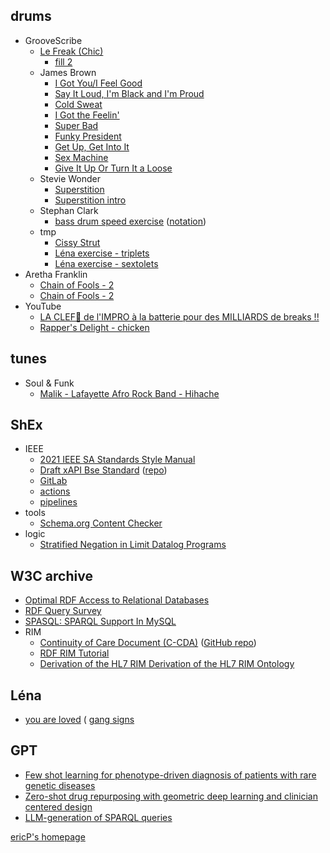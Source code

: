 ## drums
  * GrooveScribe
    * [Le Freak (Chic)](https://www.mikeslessons.com/groove/?Mode=view&TimeSig=4/4&Div=16&Title=Le%20Freak%20(Chic)&Author=ericP&Comments=fill%202&Tempo=120&Measures=4&H=|c-o---xxxxo---xx|xxo---xxxxo---x-|c-o---xxxxo---xx|xxo-------------|&S=|----O-------O---|----O-------O---|----O-------O---|----O--OOOO-O-OO|&K=|o---x-----------|----x---------o-|o---x-----------|----x---------o-|)
      * [fill 2](https://www.mikeslessons.com/groove/?TimeSig=4/4&Div=16&Author=ericP&Comments=fill%202&Tempo=105&Measures=2&H=|c-o---xxxxo---xx|xxo-------------|&S=|----O-------O---|----O--OOOO-O-OO|&K=|o---x-----------|----x---------o-|)
    * James Brown
      * [I Got You/I Feel Good](https://www.mikeslessons.com/groove/?TimeSig=4/4&Div=16&Title=I%20got%20you%2FI%20feel%20good&Author=James%20Brown&Tempo=144&Measures=2&H=|x-o-x-x-x-o-x-x-|x-o-x-x-x-o-----|&S=|----o-------o---|----o-------oo--|&K=|o-----o---o-----|o-o---o---o-----|&T1=|----------------|--------------o-|&T4=|----------------|----------------|)
      * [Say It Loud, I'm Black and I'm Proud](https://www.mikeslessons.com/groove/?TimeSig=4/4&Div=16&Title=Say%20it%20loud%2C%20I%27m%20black%20and%20I%27m%20proud&Author=James%20Brown&Tempo=114&Measures=4&H=|x---x---x---x---|x---x---x---x---|x---x---x---x---|x---x---x---x---|&S=|----o--g-g--o---|----o--g-g--o---|----o--g-g--o---|----o--g-g-go---|&K=|o---------o---o-|o-o-------o---o-|o---------o---o-|o-o-------o---o-|)
      * [Cold Sweat](https://www.mikeslessons.com/groove/?TimeSig=4/4&Div=16&Title=Cold%20sweat&Author=James%20Brown&Tempo=112&Measures=2&H=|c-o-x-x-x-o-x-x-|x-o-x-x-x-o-x-x-|&S=|----o--g------o-|-g--o--g-g--o---|&K=|o-------o-o-----|--o-----o-o---o-|)
      * [I Got the Feelin'](https://www.mikeslessons.com/groove/?TimeSig=4/4&Div=16&Title=I%20got%20the%20feelin%27&Author=James%20Brown&Tempo=138&Measures=2&H=|c-o-x-x-x-o-x-x-|x-o-x-x-x-o-x-x-|&S=|----o-o--g----o-|-g--o--o-g-go--g|&K=|o-o-------o-----|--o-------o--o--|)
      * [Super Bad](https://www.mikeslessons.com/groove/?TimeSig=4/4&Div=16&Title=Super%20bad&Author=James%20Brown&Tempo=125&Measures=4&H=|c-o-x-x-x-o-x-x-|x-o-x-x-x-o-x-x-|s-r-s-r-s-r-s-bb|b-bbb-bbb-bbb-bb|&S=|o-----o--g--o---|------o--g--o---|----o---o---o---|--o-o-og-go---o-|&K=|o---------o---o-|o---------o---o-|o-o---o---o---o-|o-------o---o---|)
      * [Funky President](https://www.mikeslessons.com/groove/?TimeSig=4/4&Div=16&Title=Funky%20president&Author=James%20Brown&Tempo=102&Measures=2&H=|c-x-x-x-x-o-x-x-|x-x-x-x-x-o-x-x-|&S=|----o-------o--g|-g--o-------o--g|&K=|o--o---o-oo-----|o--o---o-oo-----|)
      * [Get Up, Get Into It](https://www.mikeslessons.com/groove/?TimeSig=4/4&Div=16&Title=Get%20up%2C%20get%20into%20it%2C%20get%20involved&Author=James%20Brown&Tempo=108&Measures=2&H=|c-x-x-x-x-o-x-x-|x-x-x-x-x-o-x-x-|&S=|----o--o-g--o---|----o--o-g--o---|&K=|o-o-------o----o|o-o-------o--o-o|)
      * [Sex Machine](https://www.mikeslessons.com/groove/?TimeSig=4/4&Div=16&Title=Sex%20machine&Author=James%20Brown&Tempo=108&Measures=2&H=|c-o-x-xxx-o-x-x-|x-o-x-xxx-o-x-x-|&S=|----o----g--o---|----o----g--o---|&K=|o---------o----o|o-o-------o--o-o|)
      * [Give It Up Or Turn It a Loose](https://www.mikeslessons.com/groove/?TimeSig=4/4&Div=16&Title=Give%20it%20up%20or%20turn%20it%20a%20loose&Author=James%20Brown&Tempo=116&Measures=2&H=|c-x-x-x-x-x-x-x-|c-x-x-x-x-x-x-x-|&S=|----o--g-g-go---|----o--g-g-go---|&K=|o--o------o----o|o--o------o--o-o|)
    * Stevie Wonder
      * [Superstition](https://www.mikeslessons.com/groove/?TimeSig=4/4&Div=16&Title=Superstition&Author=Stevie%20Wonder&Tempo=104&Measures=10&MetronomeFreq=16&H=|----------------|x-x-x-xxxxx-x-xx|x-x-x-xxx-xxxxx-|x-x-x-xxx-xxxxxx|x-x-x-xxx-x-xxxx|x-x-x-xxx-x-xxxx|x-x-x-xxx-x-xxxx|x-x-x-xxx-xxxxxx|x-x-x-xxx-------|c-x-x-xxx-xxx-x-|&S=|--------f---f-OO|----O-------O---|----O-------O---|----O-------O---|----O-------O---|----O-------O---|----O-------O---|----O-------O---|----O-----O-OOOO|----O-------O---|&K=|----------------|o---o---o---o---|o---o---o---o---|o---o---o---o---|o---o---o---o---|o---o---o---o---|o---o---o---o---|o---o---o---o---|o---o---o---o---|o---o---o---o---|)
      * [Superstition intro](https://www.mikeslessons.com/groove/?TimeSig=4/4&Div=16&Title=Superstition&Author=Stevie%20Wonder&Tempo=104&Measures=2&H=|x-x-x-xxxxx-x-xx|x-x-x-xxx-xxxxx-|&S=|----O-------O---|----O-------O---|&K=|o---o---o---o---|o---o---o---o---|)
    * Stephan Clark
      * [bass drum speed exercise](https://www.mikeslessons.com/groove/?Mode=view&TimeSig=4/4&Div=48&Title=bass%20drum%20speed%20exercise&Author=Stephan%20Clark&Comments=https%3A%2F%2Fwww.youtube.com%2Fwatch%3Fv%3Dnvs4T16iP3w&Tempo=70&Measures=8&H=|r-----------s-------r---r-----------s-------r---|r-----------s-------r---r-----------s-------r---|r-----------s-------r---r-----------s-------r---|r-----------s-------r---r-----------s-------r---|r-----------s-------r---r-----------s-------r---|r-----------s-------r---r-----------s-------r---|r-----------s-------r---r-----------s-------r---|r-----------s-------r---r-----------s-------r---|&S=|------------------------------------------------|------------------------------------------------|------------------------------------------------|------------------------------------------------|------------------------------------------------|------------------------------------------------|------------------------------------------------|------------------------------------------------|&K=|o---o---o---o---o---o---o-------o-----------o---|o---o---o---o-------o-------o---o---o-------o---|o-------o-------o-------o-------o-------o-------|o-------o---o-------o---o-----------------------|o-----------o---o---o---o-------o-----------o---|----o---o-------o---o---o-----------o-------o---|o-----------o-------o---o-------o-------o-------|o---o---o---o---o---o---o-----------------------|) ([notation](https://s3.amazonaws.com/kajabi-storefronts-production/file-uploads/sites/111198/downloads/40d35fa-43b4-8ee1-07a-c3f3783453f_Chapin-Style_Kick_Exercise_correct_.pdf))
    * tmp
      * [Cissy Strut](https://www.mikeslessons.com/groove/?TimeSig=4/4&Div=16&Title=Cissy%20Strut%20-%20A&Author=Zigaboo&Comments=ref%3A%20https%3A%2F%2Fwww.youtube.com%2Fwatch%3Fv%3DCmhJemgiaRU%20&Tempo=90&Swing=25&Measures=1&H=|-xx-x--x-xx-x-x-|&S=|----O-------O-O-|&K=|o--o-o--oo-o-o--|&T1=|----------------|&T4=|----------------|&Stickings=|----------------|)
      * [Léna exercise - triplets](https://www.mikeslessons.com/groove/?TimeSig=4/4&Div=48&Title=%20L%C3%A9na%20exercice&Author=Fred%20Mariani&Comments=triplets&Tempo=115&Measures=2&H=|x-----------------------------------x-----------|------------x-----------------------o-----------|&S=|----o---o---------------o-------------------o---|o-------o---------------o-----------------------|&K=|------------o---o-------------------------------|--------------------o---------------------------|&T1=|------------------------------------------------|------------------------------------------------|&T4=|--------------------o---------------------------|------------------------------------------------|&Stickings=|------------------------------------------------|------------------------------------------------|)
      * [Léna exercise - sextolets](https://www.mikeslessons.com/groove/?TimeSig=4/4&Div=48&Title=%20L%C3%A9na%20exercice&Author=Fred%20Mariani&Comments=sextolets&Tempo=57&Measures=1&H=|x-----------------x-----------x-----------o-----|&S=|--o-o-----o-o---------o-o---o-------o-----------|&K=|------o-o-------------------------o-------------|&T1=|------------------------------------------------|&T4=|------------------------------------------------|&Stickings=|------------------------------------------------|)
  * Aretha Franklin
    * [Chain of Fools - 2](https://www.mikeslessons.com/groove/?Mode=view&TimeSig=4/4&Div=16&Title=Chain%20of%20Fools%20-%202&Author=Aretha%20Franklin&Tempo=115&Measures=4&H=|x-x-x-x-x-x-x-x-|x-x-x-x-x-x-x-x-|x-x-x-x-x-x-x-x-|x-x-x-x---------|&S=|----o---------o-|----o-------o---|----o---------o-|----o---o-ooo-oo|&K=|o-------o-o-o---|--o-----o-o---o-|o-------o-o-o---|--o-------------|)
    * [Chain of Fools - 2](https://www.mikeslessons.com/groove/?TimeSig=4/4&Div=16&Title=Chain%20of%20Fools%20-%202&Author=Aretha%20Franklin&Tempo=112&Measures=2&H=|xxxx-xxxxxxx-xxx|xxxx-xxxxxxx-xxx|&S=|----O-------O---|----O-------O---|&K=|o---o---o------o|o-------o-------|)
  * YouTube
    * [LA CLEF🔐 de l'IMPRO à la batterie pour des MILLIARDS de breaks !!](https://www.youtube.com/watch?v=-UrHDeOXNpA)
    * [Rapper's Delight - chicken](https://www.youtube.com/clip/Ugkx2PJsdnDdalpKRJJZxyvtt7N2Fqjnve8S)

## tunes
  * Soul & Funk
    * [Malik - Lafayette Afro Rock Band - Hihache](https://www.youtube.com/watch?v=A3ckIovZRwk)

## ShEx
  * IEEE
    * [2021 IEEE SA Standards Style Manual](https://mentor.ieee.org/myproject/Public/mytools/draft/styleman.pdf)
    * [Draft xAPI Bse Standard](https://xapi.ieee-saopen.org/standard/) ([repo](https://opensource.ieee.org/xapi/xapi-base-standard-documentation))
    * [GitLab](https://opensource.ieee.org/users/sign_in)
    * [actions](https://opensource.ieee.org/d-fip/d-fip.ieee-saopen.org/-/blob/main/.gitlab-ci.yml)
    * [pipelines](https://opensource.ieee.org/d-fip/d-fip.ieee-saopen.org/-/pipelines)
  * tools
    * [Schema.org Content Checker](https://google.github.io/schemarama/demo/shapes.html#ValidSchemaRecipe)
  * logic
    * [Stratified Negation in Limit Datalog Programs](https://www.ijcai.org/proceedings/2018/0259.pdf)

## W3C archive
  * [Optimal RDF Access to Relational Databases](https://www.w3.org/2004/04/30-RDF-RDB-access/)
  * [RDF Query Survey](https://www.w3.org/2001/11/13-RDF-Query-Rules/)
  * [SPASQL: SPARQL Support In MySQL](https://www.w3.org/2005/05/22-SPARQL-MySQL/XTech)
  * RIM
    * [Continuity of Care Document (C-CDA)](https://www.w3.org/2013/C-CDA/IJ.xml) ([GitHub repo](https://github.com/w3c/hcls-ccda-rdf/blob/master/src/IJ.xml))
    * [RDF RIM Tutorial](https://www.w3.org/2013/HCLS-tutorials/RIM/#(1))
    * [Derivation of the HL7 RIM Derivation of the HL7 RIM
Ontology](https://www.w3.org/wiki/images/c/cf/HCLS%24%24ClinicalObservationsInteroperability%24%24RIMRDFOWL%24BasicRIMTutorial.pdf)

## Léna
  * [you are loved](https://www.smbc-comics.com/comic/you-are-loved)
  ( [gang signs](https://www.smbc-comics.com/comic/gang-signs)

## GPT
  * [Few shot learning for phenotype-driven diagnosis of patients with rare genetic diseases](https://github.com/mims-harvard/SHEPHERD?tab=readme-ov-file)
  * [Zero-shot drug repurposing with geometric deep learning and clinician centered design](https://www.medrxiv.org/content/10.1101/2023.03.19.23287458v2)
  * [LLM-generation of SPARQL queries](https://hackmd.io/sZKqqmCUR4yGL0pf-g7vhw)

[ericP's homepage][ericPHomePage]

[ericPHomePage]: .
